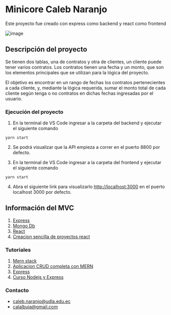 # Minicore Caleb Naranjo

Este proyecto fue creado con express como backend y react como frontend

![image](https://user-images.githubusercontent.com/63675970/214198516-ecf5f150-e721-4278-abf9-da0e73e7d353.png)


## Descripción del proyecto

Se tienen dos tablas, una de contratos y otra de clientes, un cliente puede tener varios contratos.
Los contratos tienen una fecha y un monto, que son los elementos principales que se utilizan para la
lógica del proyecto. 

El objetivo es encontrar en un rango de fechas los contratos pertenecientes a cada cliente, y, mediante la lógica requerida, sumar el monto total de cada cliente según tenga o no contratos en dichas fechas ingresadas por el usuario.

### Ejecución del proyecto

1. En la terminal de VS Code ingresar a la carpeta del backend y ejecutar el siguiente  comando

`yarn start`

2. Se podrá visualizar que la API empieza a correr en el puerto 8800 por defecto.

3. En la terminal de VS Code ingresar a la carpeta del frontend y ejecutar el siguiente comando

`yarn start`

4. Abra el siguiente link para visualizarlo [http://localhost:3000](http://localhost:3000) en el puerto localhost 3000 por defecto.

## Información del MVC

1.  [Express](https://expressjs.com/es)
2.  [Mongo Db](https://www.mongodb.com/atlas/database)
3.  [React](https://reactjs.org/)
4.  [Creacion sencilla de proyectos react](https://create-react-app.dev/)

### Tutoriales

1. [Mern stack](https://www.youtube.com/watch?v=L1TjrOEG-u8)
2. [Aplicacion CRUD completa con MERN](https://www.youtube.com/watch?v=W1Kttu53qTg)
3. [Express](https://www.youtube.com/watch?v=lY6icfhap2o)
4. [Curso Nodejs y Express](https://www.youtube.com/watch?v=1hpc70_OoAg)

### Contacto

* caleb.naranjo@udla.edu.ec
* calalbuja@gmail.com
